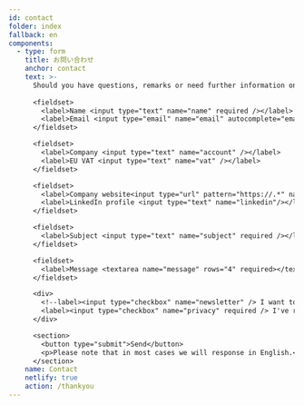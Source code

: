 ```yaml
---
id: contact
folder: index
fallback: en
components:
  - type: form
    title: お問い合わせ
    anchor: contact
    text: >-
      Should you have questions, remarks or need further information on any conditions or products, please, use the form below.
      
      <fieldset>
        <label>Name <input type="text" name="name" required /></label>   
        <label>Email <input type="email" name="email" autocomplete="email" required /></label>
      </fieldset>

      <fieldset>
        <label>Company <input type="text" name="account" /></label>   
        <label>EU VAT <input type="text" name="vat" /></label>
      </fieldset>

      <fieldset>
        <label>Company website<input type="url" pattern="https://.*" name="account_url" placeholder="https://"/></label>
        <label>LinkedIn profile <input type="text" name="linkedin"/></label>
      </fieldset>

      <fieldset>
        <label>Subject <input type="text" name="subject" required /></label>
      </fieldset>

      <fieldset>
        <label>Message <textarea name="message" rows="4" required></textarea></label>
      </fieldset>

      <div>
        <!--label><input type="checkbox" name="newsletter" /> I want to subscribe to the newsletter</label><br><br-->
        <label><input type="checkbox" name="privacy" required /> I've read and accept the <a href="/privacy-policy" target="_blank">privacy policy</a>.</label><br><br>
      </div>

      <section>
        <button type="submit">Send</button>
        <p>Please note that in most cases we will response in English.</p>
      </section>
    name: Contact
    netlify: true
    action: /thankyou
---
```


